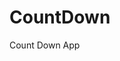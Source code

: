 # CountDown
 Count Down App
      
             
                                                             
                                                                                   
                                                                                  
                                                                          
                                                             
                                        
                      
                   
    
 
   
